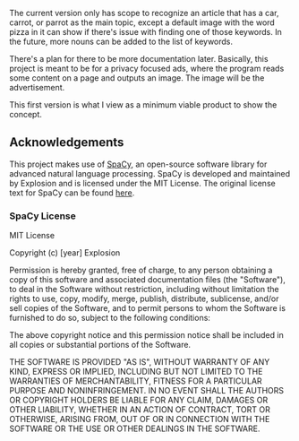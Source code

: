 The current version only has scope to recognize an article that has a car, carrot, or parrot as the main topic, except a default image with the word pizza in it can show if there's issue with finding one of those keywords. In the future, more nouns can be added to the list of keywords.

There's a plan for there to be more documentation later. Basically, this project is meant to be for a privacy focused ads, where the program reads some content on a page and outputs an image. The image will be the advertisement.

This first version is what I view as a minimum viable product to show the concept.

## Acknowledgements

This project makes use of [SpaCy](https://spacy.io/), an open-source software library for advanced natural language processing. SpaCy is developed and maintained by Explosion and is licensed under the MIT License. The original license text for SpaCy can be found [here](https://github.com/explosion/spaCy/blob/master/LICENSE).

### SpaCy License

MIT License

Copyright (c) [year] Explosion

Permission is hereby granted, free of charge, to any person obtaining a copy
of this software and associated documentation files (the "Software"), to deal
in the Software without restriction, including without limitation the rights
to use, copy, modify, merge, publish, distribute, sublicense, and/or sell
copies of the Software, and to permit persons to whom the Software is
furnished to do so, subject to the following conditions:

The above copyright notice and this permission notice shall be included in all
copies or substantial portions of the Software.

THE SOFTWARE IS PROVIDED "AS IS", WITHOUT WARRANTY OF ANY KIND, EXPRESS OR
IMPLIED, INCLUDING BUT NOT LIMITED TO THE WARRANTIES OF MERCHANTABILITY,
FITNESS FOR A PARTICULAR PURPOSE AND NONINFRINGEMENT. IN NO EVENT SHALL THE
AUTHORS OR COPYRIGHT HOLDERS BE LIABLE FOR ANY CLAIM, DAMAGES OR OTHER
LIABILITY, WHETHER IN AN ACTION OF CONTRACT, TORT OR OTHERWISE, ARISING FROM,
OUT OF OR IN CONNECTION WITH THE SOFTWARE OR THE USE OR OTHER DEALINGS IN THE
SOFTWARE.
